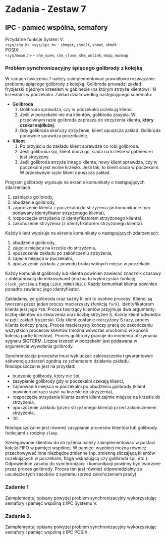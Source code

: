 # Zadania - Zestaw 7
## IPC - pamieć wspólna, semafory
Przydatne funkcje
System V:  
```<sys/shm.h> <sys/ipc.h>``` - ```shmget```, ```shmclt```, ```shmat```, ```shmdt```  
POSIX:  
```<sys/mman.h>``` - ```shm_open```, ```shm_close```, ```shm_unlink```, ```mmap```, ```munmap```

### Problem synchronizacyjny śpiącego golibrody z kolejką
W ramach ćwiczenia 7 należy zaimplementować prawidłowe rozwiązanie problemu śpiącego golibrody z kolejką. Golibroda prowadzi zakład fryzjerski z jednym krzesłem w gabinecie (na którym strzyże klientów) i N krzesłami w poczekalni. Zakład działa według następującego schematu:

- **Golibroda**
  1. Golibroda sprawdza, czy w poczekalni oczekują klienci.
  2. Jeśli w poczekalni nie ma klientów, golibroda zasypia. W przeciwnym razie golibroda zaprasza do strzyżenia klienta, **który czekał najdłużej**.
  3. Gdy golibroda skończy strzyżenie, klient opuszcza zakład. Golibroda ponownie sprawdza poczekalnię.
- **Klient**
  1. Po przyjściu do zakładu klient sprawdza co robi golibroda.
  2. Jeśli golibroda śpi, klient budzi go, siada na krześle w gabinecie i jest strzyżony.
  3. Jeśli golibroda strzyże innego klienta, nowy klient sprawdza, czy w poczekalni jest wolne krzesło. Jeśli tak, to klient siada w poczekalni. W przeciwnym razie klient opuszcza zakład.

Program golibrody wypisuje na ekranie komunikaty o następujących zdarzeniach:

1. zaśnięcie golibrody,
2. obudzenie golibrody,
3. zaproszenie klienta z poczekalni do strzyżenia (w komunikacie tym podawany identyfikator strzyżonego klienta),
4. rozpoczęcie strzyżenia (z identyfikatorem strzyżonego klienta),
5. zakończenie strzyżenia (z identyfikatorem strzyżonego klienta).

Każdy klient wypisuje na ekranie komunikaty o następujących zdarzeniach:

1. obudzenie golibrody,
2. zajęcie miejsca na krześle do strzyżenia,
3. opuszczenie zakładu po zakończeniu strzyżenia,
4. zajęcie miejsca w poczekalni,
5. opuszczenie zakładu z powodu braku wolnych miejsc w poczekalni.

Każdy komunikat golibrody lub klienta powinien zawierać znacznik czasowy z dokładnością do mikrosekund (można tu wykorzystać funkcję ```clock_gettime``` z flagą ```CLOCK_MONOTONIC```). Każdy komunikat klienta powinien ponadto zawierać jego identyfikator.

Zakładamy, że golibroda oraz każdy klient to osobne procesy. Klienci są tworzeni przez jeden proces macierzysty (funkcją ```fork```). Identyfikatorem klienta jest jego ```PID```. Proces tworzący klientów przyjmuje dwa argumenty: liczbę klientów do stworzenia oraz liczbę strzyżeń S. Każdy klient odwiedza w pętli zakład fryzjerski. Gdy klient zostanie ostrzyżony S razy, proces klienta kończy pracę. Proces macierzysty kończy pracę po zakończeniu wszystkich procesów klientów (można wówczas uruchomić w konsoli kolejną partię klientów). Proces golibrody pracuje do momentu otrzymania sygnału SIGTERM. Liczba krzeseł w poczekalni jest podawana w argumencie wywołania golibrody. 

Synchronizacja procesów musi wykluczać zakleszczenia i gwarantować sekwencję zdarzeń zgodną ze schematem działania zakładu.  
Niedopuszczalne jest na przykład:

- budzenie golibrody, który nie śpi,
- zasypianie golibrody gdy w poczekalni czekają klienci,
- zajmowanie miejsca w poczekalni po obudzeniu golibrody (klient powinien od razu siąść na krześle do strzyżenia),
- rozpoczęcie strzyżenia klienta zanim klient zajmie miejsce na krześle do strzyżenia,
- opuszczenie zakładu (przez strzyżonego klienta) przed zakończeniem strzyżenia,
- itd.

Niedopuszczalne jest również zasypianie procesów klientów lub golibrody funkcjami z rodziny ```sleep```.

Szeregowanie klientów do strzyżenia należy zaimplementować w postaci kolejki FIFO w pamięci wspólnej. W pamięci wspólnej można również przechowywać inne niezbędne zmienne (np. zmienną zliczającą klientów oczekujących w poczekalni, flagę wskazującą czy golibroda śpi, etc.). Odpowiednie zasoby do synchronizacji i komunikacji powinny być tworzone przez proces golibrody. Proces ten jest również odpowiedzialny za usunięcie tych zasobów z systemu (przed zakończeniem pracy).

### Zadanie 1
Zaimplementuj opisany powyżej problem synchronizacyjny wykorzystując semafory i pamięć wspólną z IPC Systemu V.

### Zadanie 2.
Zaimplementuj opisany powyżej problem synchronizacyjny wykorzystując semafory i pamięć wspólną z IPC POSIX.
